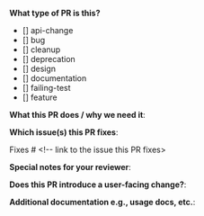 
**What type of PR is this?**
- [] api-change
- [] bug
- [] cleanup
- [] deprecation
- [] design
- [] documentation
- [] failing-test
- [] feature

**What this PR does / why we need it**:

**Which issue(s) this PR fixes**:

Fixes # <!-- link to the issue this PR fixes>

**Special notes for your reviewer**:

**Does this PR introduce a user-facing change?**:
<!--
If no, just write "NONE" in the release-note block below.
If yes, a release note is required:
Enter your extended release note in the block below. If the PR requires additional action from users switching to the new release, include the string "action required".
-->

**Additional documentation e.g., usage docs, etc.**:

<!--
This section can be blank if this pull request does not require a release note.xw
-->